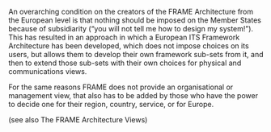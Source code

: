 An overarching condition on the creators of the FRAME Architecture from the European level is that nothing should be imposed on the Member States because of subsidiarity (“you will not tell me how to design my system!”). This has resulted in an approach in which a European ITS Framework Architecture has been developed, which does not impose choices on its users, but allows them to develop their own framework sub-sets from it, and then to extend those sub-sets with their own choices for physical and communications views.

For the same reasons FRAME does not provide an organisational or management view, that also has to be added by those who have the power to decide one for their region, country, service, or for Europe.

(see also The FRAME Architecture Views)